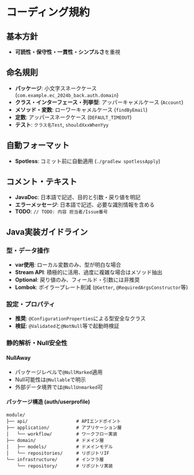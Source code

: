 # コーディング規約

## 基本方針
- **可読性・保守性・一貫性・シンプルさ**を重視

## 命名規則
- **パッケージ**: 小文字スネークケース (`com.example.ec_2024b_back.auth.domain`)
- **クラス・インターフェース・列挙型**: アッパーキャメルケース (`Account`)
- **メソッド・変数**: ローワーキャメルケース (`findByEmail`)
- **定数**: アッパースネークケース (`DEFAULT_TIMEOUT`)
- **テスト**: `クラス名Test`, `shouldXxxWhenYyy`

## 自動フォーマット
- **Spotless**: コミット前に自動適用 (`./gradlew spotlessApply`)

## コメント・テキスト
- **JavaDoc**: 日本語で記述、目的と引数・戻り値を明記
- **エラーメッセージ**: 日本語で記述、必要な識別情報を含める
- **TODO**: `// TODO: 内容 担当者/Issue番号`

## Java実装ガイドライン

### 型・データ操作
- **var使用**: ローカル変数のみ、型が明白な場合
- **Stream API**: 積極的に活用、過度に複雑な場合はメソッド抽出
- **Optional**: 戻り値のみ、フィールド・引数には非推奨
- **Lombok**: ボイラープレート削減 (`@Getter`, `@RequiredArgsConstructor`等)

### 設定・プロパティ
- **推奨**: `@ConfigurationProperties`による型安全なクラス
- **検証**: `@Validated`と`@NotNull`等で起動時検証

### 静的解析・Null安全性

#### NullAway
- パッケージレベルで`@NullMarked`適用
- Null可能性は`@Nullable`で明示
- 外部データ境界では`@NullUnmarked`可

#### パッケージ構造 (auth/userprofile)
```
module/
├── api/                  # APIエンドポイント
├── application/          # アプリケーション層
│   └── workflow/         # ワークフロー実装
├── domain/               # ドメイン層
│   ├── models/           # ドメインモデル
│   └── repositories/     # リポジトリIF
└── infrastructure/       # インフラ層
    └── repository/       # リポジトリ実装
```